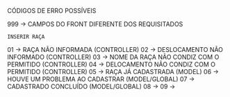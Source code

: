 CÓDIGOS DE ERRO POSSÍVEIS

999         -> CAMPOS DO FRONT DIFERENTE DOS REQUISITADOS

    INSERIR RAÇA
01          -> RAÇA NÃO INFORMADA (CONTROLLER)
02          -> DESLOCAMENTO NÃO INFORMADO (CONTROLLER)
03          -> NOME DA RAÇA NÃO CONDIZ COM O PERMITIDO (CONTROLLER)
04          -> DELOCAMENTO NÃO CONDIZ COM O PERMITIDO (CONTROLLER)
05          -> RAÇA JÁ CADASTRADA (MODEL)
06          -> HOUVE UM PROBLEMA AO CADASTRAR (MODEL/GLOBAL)
07          -> CADASTRADO CONCLUÍDO (MODEL/GLOBAL)
08          -> 
09          -> 